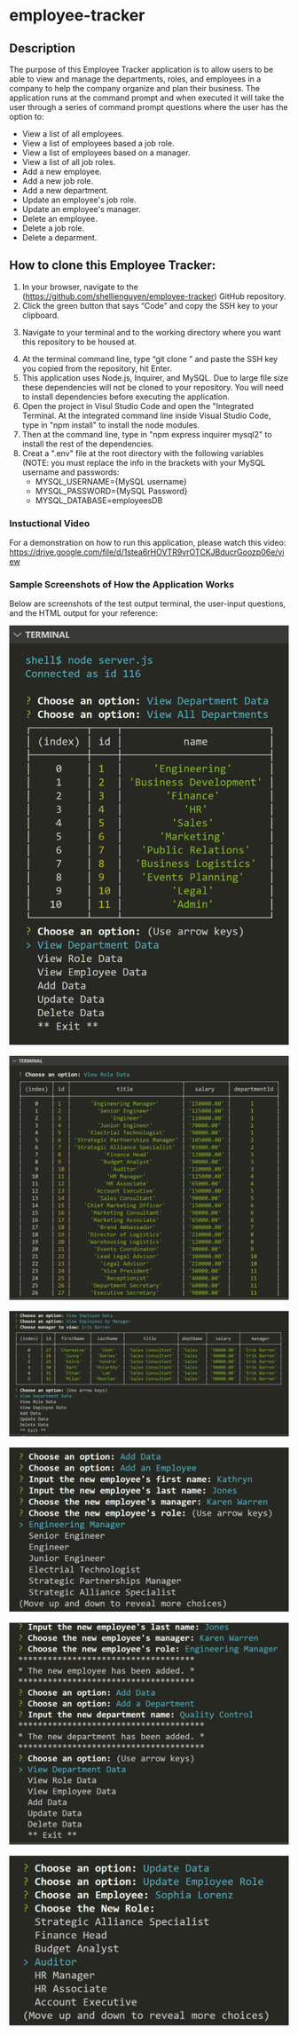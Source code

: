 # employee-tracker

## Description
The purpose of this Employee Tracker application is to allow users to be able to view and manage the departments, roles, and employees in a company
to help the company organize and plan their business.  The application runs at the command prompt and when executed it will take the user through a
series of command prompt questions where the user has the option to:
- View a list of all employees.
- View a list of employees based a job role.
- View a list of employees based on a manager.
- View a list of all job roles.
- Add a new employee.
- Add a new job role.
- Add a new department.
- Update an employee's job role.
- Update an employee's manager.
- Delete an employee.
- Delete a job role.
- Delete a deparment.

## How to clone this Employee Tracker:

1. In your browser, navigate to the (https://github.com/shellienguyen/employee-tracker) GitHub repository.
2. Click the green button that says “Code” and copy the SSH key to your clipboard.
3) Navigate to your terminal and to the working directory where you want this repository to be housed at.
4. At the terminal command line, type “git clone ” and paste the SSH key you copied from the repository, hit Enter.
5. This application uses Node.js, Inquirer, and MySQL. Due to large file size these dependencies will not be cloned to your repository.
You will need to install dependencies before executing the application.
6. Open the project in Visul Studio Code and open the "Integrated Terminal.  At the integrated command line inside Visual Studio
Code, type in "npm install" to install the node modules.
7. Then at the command line, type in "npm express inquirer mysql2" to install the rest of the dependencies.
8. Creat a ".env" file at the root directory with the following variables (NOTE: you must replace the info in the brackets with your MySQL username and passwords:
    - MYSQL_USERNAME={MySQL username}
    - MYSQL_PASSWORD={MySQL Password}
    - MYSQL_DATABASE=employeesDB

### Instuctional Video

For a demonstration on how to run this application, please watch this video: https://drive.google.com/file/d/1stea6rHOVTR9vrOTCKJBducrGoozp06e/view


### Sample Screenshots of How the Application Works

Below are screenshots of the test output terminal, the user-input questions, and the HTML output for your reference:

![Mockup](https://github.com/shellienguyen/employee-tracker/blob/main/src/images/employee-tracker1.jpg)
<br><br>
![Mockup](https://github.com/shellienguyen/employee-tracker/blob/main/src/images/employee-tracker2.jpg)
<br><br>
![Mockup](https://github.com/shellienguyen/employee-tracker/blob/main/src/images/employee-tracker3.jpg)
<br><br>
![Mockup](https://github.com/shellienguyen/employee-tracker/blob/main/src/images/employee-tracker4.jpg)
<br><br>
![Mockup](https://github.com/shellienguyen/employee-tracker/blob/main/src/images/employee-tracker5.jpg)
<br><br>
![Mockup](https://github.com/shellienguyen/employee-tracker/blob/main/src/images/employee-tracker6.jpg)
